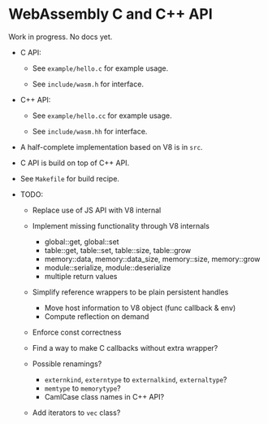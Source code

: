 # WebAssembly C and C++ API 

Work in progress. No docs yet.

* C API:

  * See `example/hello.c` for example usage.

  * See `include/wasm.h` for interface.

* C++ API:

  * See `example/hello.cc` for example usage.

  * See `include/wasm.hh` for interface.

* A half-complete implementation based on V8 is in `src`.

* C API is build on top of C++ API.

* See `Makefile` for build recipe.

* TODO:

  * Replace use of JS API with V8 internal

  * Implement missing functionality through V8 internals

    * global::get, global::set
    * table::get, table::set, table::size, table::grow
    * memory::data, memory::data_size, memory::size, memory::grow
    * module::serialize, module::deserialize
    * multiple return values

  * Simplify reference wrappers to be plain persistent handles

    * Move host information to V8 object (func callback & env)
    * Compute reflection on demand

  * Enforce const correctness

  * Find a way to make C callbacks without extra wrapper?

  * Possible renamings?

    * `externkind`, `externtype` to `externalkind`, `externaltype`?
    * `memtype` to `memorytype`?
    * CamlCase class names in C++ API?

  * Add iterators to `vec` class?
